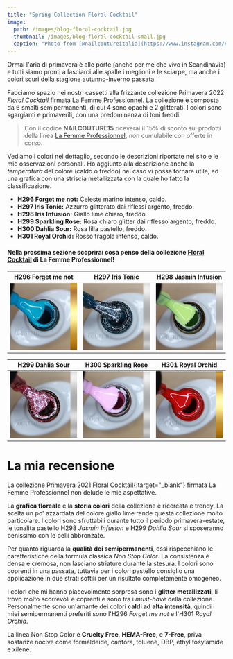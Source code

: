 ```yaml
---
title: "Spring Collection Floral Cocktail"
image: 
  path: /images/blog-floral-cocktail.jpg
  thumbnail: /images/blog-floral-cocktail-small.jpg
  caption: "Photo from [@nailcoutureitalia](https://www.instagram.com/nailcoutureitalia/)"
---
```

Ormai l'aria di primavera è alle porte (anche per me che vivo in Scandinavia) e tutti siamo pronti a lasciarci alle spalle i meglioni e le sciarpe, ma anche i colori scuri della stagione autunno-inverno passata. 

Facciamo spazio nei nostri cassetti alla frizzante collezione Primavera 2022 [*Floral Cocktail*](https://www.aleascosmetics.com/prodotto/kit-primavera-2022-floral-cocktail-non-stop-color-uvled-6pz/) firmata La Femme Professionnel. La collezione è composta da 6 smalti semipermanenti, di cui 4 sono opachi e 2 glitterati. I colori sono sgargianti e primaverili, con una predominanza di toni freddi.

> Con il codice **NAILCOUTURE15** riceverai il 15% di sconto sui prodotti della linea [La Femme Professionnel](https://bit.ly/aleas-cosmetics), non cumulabile con offerte in corso. 

Vediamo i colori nel dettaglio, secondo le descrizioni riportate nel sito e le mie osservazioni personali. Ho aggiunto alla descrizione anche la *temperatura* del colore (caldo o freddo) nel caso vi possa tornare utile, ed una grafica con una striscia metallizzata con la quale ho fatto la classificazione.

* **H296 Forget me not:** Celeste marino intenso, caldo.
* **H297 Iris Tonic:** Azzurro glitterato dai riflessi argento, freddo.
* **H298 Iris Infusion:** Giallo lime chiaro, freddo. 
* **H299 Sparkling Rose:** Rosa chiaro glitter dai riflesso argento, freddo. 
* **H300 Dahlia Sour:** Rosa lilla pastello, freddo. 
* **H301 Royal Orchid:** Rosso fragola intenso, caldo. 

#### Nella prossima sezione scoprirai cosa penso della collezione [Floral Cocktail](https://www.aleascosmetics.com/prodotto/kit-primavera-2022-floral-cocktail-non-stop-color-uvled-6pz/) di La Femme Professionnel!

<table>
  <thead>
    <tr>
      <th style="text-align: center">H296 Forget me not</th>
      <th style="text-align: center">H297 Iris Tonic</th>
      <th style="text-align: center">H298 Jasmin Infusion</th>
    </tr>
  </thead>
  <tbody>
    <tr>
      <td style="text-align: center; width:33%">
        <img src="/images/floral-cocktail/1.jpg" alt="H296 Forget me not">
      </td>
      <td style="text-align: center; width:33%">
        <img src="/images/floral-cocktail/2.jpg" alt="H297 Iris Tonic">
      </td>
      <td style="text-align: center; width:33%">
        <img src="/images/floral-cocktail/3.jpg" alt="H298 Jasmin Infusion">
      </td>
    </tr>
  </tbody>
</table>

<table>
  <thead>
    <tr>
      <th style="text-align: center">H299 Dahlia Sour</th>
      <th style="text-align: center">H300 Sparkling Rose</th>
      <th style="text-align: center">H301 Royal Orchid</th>
    </tr>
  </thead>
  <tbody>
    <tr>
      <td style="text-align: center; width:33%"><img src="/images/floral-cocktail/4.jpg" alt="H299 Dahlia Sour"></td>
      <td style="text-align: center; width:33%"><img src="/images/floral-cocktail/5.jpg" alt="H300 Sparkling Rose"></td>
      <td style="text-align: center; width:33%"><img src="/images/floral-cocktail/6.jpg" alt="H301 Royal Orchid"></td>
    </tr>
  </tbody>
</table>

# La mia recensione

La collezione Primavera 2021 [Floral Cocktail](https://www.aleascosmetics.com/prodotto/kit-primavera-2022-floral-cocktail-non-stop-color-uvled-6pz/){:target="_blank"} firmata La Femme Professionnel non delude le mie aspettative. 

La **grafica floreale** e la **storia colori** della collezione è ricercata e trendy. La scelta un po' azzardata del colore giallo lime rende questa collezione molto particolare. I colori sono sfruttabili durante tutto il periodo primavera-estate, le tonalità pastello H298 *Jasmin Infusion* e H299 *Dahlia Sour* si sposeranno benissimo con le pelli abbronzate. 

Per quanto riguarda la **qualità dei semipermanenti**, essi rispecchiano le caratteristiche della formula classica *Non Stop Color*. La consistenza è densa e cremosa, non lasciano striature durante la stesura. I colori sono coprenti in una passata, tuttavia per i colori pastello consiglio una applicazione in due strati sottili per un risultato completamente omogeneo. 

I colori che mi hanno piacevolmente sorpresa sono i **glitter metallizzati**, li trovo molto scorrevoli e coprenti e sono tra i *must-have* della collezione. Personalmente sono un'amante dei colori **caldi ad alta intensità**, quindi i miei semipermanenti preferiti sono l'H296 *Forget me not* e l'H301 *Royal Orchid*.

La linea Non Stop Color è **Cruelty Free**, **HEMA-Free**, e **7-Free**, priva sostanze nocive come formaldeide, canfora, toluene, DBP, ethyl tosylamide e xilene.

